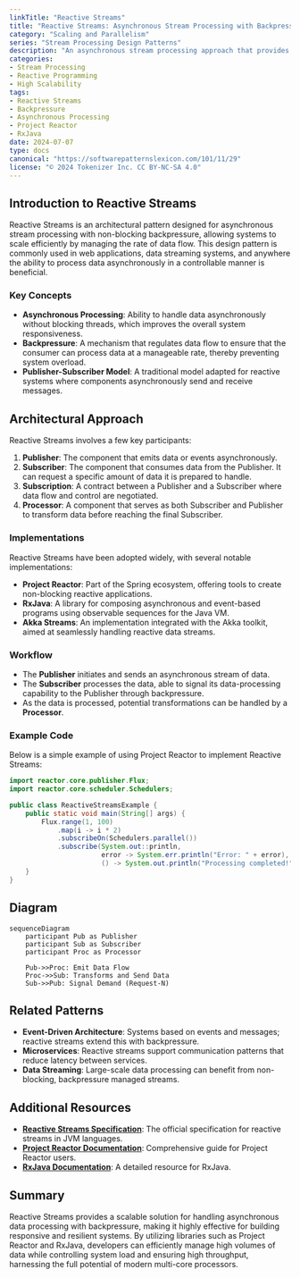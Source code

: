 ```yaml
---
linkTitle: "Reactive Streams"
title: "Reactive Streams: Asynchronous Stream Processing with Backpressure"
category: "Scaling and Parallelism"
series: "Stream Processing Design Patterns"
description: "An asynchronous stream processing approach that provides non-blocking backpressure, enabling highly scalable systems."
categories:
- Stream Processing
- Reactive Programming
- High Scalability
tags:
- Reactive Streams
- Backpressure
- Asynchronous Processing
- Project Reactor
- RxJava
date: 2024-07-07
type: docs
canonical: "https://softwarepatternslexicon.com/101/11/29"
license: "© 2024 Tokenizer Inc. CC BY-NC-SA 4.0"
---
```


## Introduction to Reactive Streams

Reactive Streams is an architectural pattern designed for asynchronous stream processing with non-blocking backpressure, allowing systems to scale efficiently by managing the rate of data flow. This design pattern is commonly used in web applications, data streaming systems, and anywhere the ability to process data asynchronously in a controllable manner is beneficial.

### Key Concepts

- **Asynchronous Processing**: Ability to handle data asynchronously without blocking threads, which improves the overall system responsiveness.
- **Backpressure**: A mechanism that regulates data flow to ensure that the consumer can process data at a manageable rate, thereby preventing system overload.
- **Publisher-Subscriber Model**: A traditional model adapted for reactive systems where components asynchronously send and receive messages.

## Architectural Approach

Reactive Streams involves a few key participants:

1. **Publisher**: The component that emits data or events asynchronously.
2. **Subscriber**: The component that consumes data from the Publisher. It can request a specific amount of data it is prepared to handle.
3. **Subscription**: A contract between a Publisher and a Subscriber where data flow and control are negotiated.
4. **Processor**: A component that serves as both Subscriber and Publisher to transform data before reaching the final Subscriber.

### Implementations

Reactive Streams have been adopted widely, with several notable implementations:

- **Project Reactor**: Part of the Spring ecosystem, offering tools to create non-blocking reactive applications.
- **RxJava**: A library for composing asynchronous and event-based programs using observable sequences for the Java VM.
- **Akka Streams**: An implementation integrated with the Akka toolkit, aimed at seamlessly handling reactive data streams.

### Workflow

- The **Publisher** initiates and sends an asynchronous stream of data.
- The **Subscriber** processes the data, able to signal its data-processing capability to the Publisher through backpressure.
- As the data is processed, potential transformations can be handled by a **Processor**.

### Example Code

Below is a simple example of using Project Reactor to implement Reactive Streams:

```java
import reactor.core.publisher.Flux;
import reactor.core.scheduler.Schedulers;

public class ReactiveStreamsExample {
    public static void main(String[] args) {
        Flux.range(1, 100)
            .map(i -> i * 2)
            .subscribeOn(Schedulers.parallel())
            .subscribe(System.out::println,
                       error -> System.err.println("Error: " + error),
                       () -> System.out.println("Processing completed!"));
    }
}
```

## Diagram

```mermaid
sequenceDiagram
    participant Pub as Publisher
    participant Sub as Subscriber
    participant Proc as Processor

    Pub->>Proc: Emit Data Flow
    Proc->>Sub: Transforms and Send Data
    Sub->>Pub: Signal Demand (Request-N)
```

## Related Patterns

- **Event-Driven Architecture**: Systems based on events and messages; reactive streams extend this with backpressure.
- **Microservices**: Reactive streams support communication patterns that reduce latency between services.
- **Data Streaming**: Large-scale data processing can benefit from non-blocking, backpressure managed streams.

## Additional Resources

- **[Reactive Streams Specification](https://github.com/reactive-streams/reactive-streams-jvm)**: The official specification for reactive streams in JVM languages.
- **[Project Reactor Documentation](https://projectreactor.io/docs/core/release/reference/)**: Comprehensive guide for Project Reactor users.
- **[RxJava Documentation](https://github.com/ReactiveX/RxJava/wiki)**: A detailed resource for RxJava.

## Summary

Reactive Streams provides a scalable solution for handling asynchronous data processing with backpressure, making it highly effective for building responsive and resilient systems. By utilizing libraries such as Project Reactor and RxJava, developers can efficiently manage high volumes of data while controlling system load and ensuring high throughput, harnessing the full potential of modern multi-core processors.
